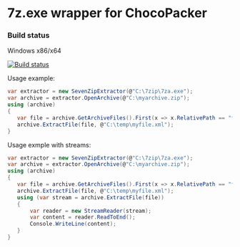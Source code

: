 # 7z.exe wrapper for ChocoPacker

### Build status
Windows x86/x64

[![Build status](https://ci.appveyor.com/api/projects/status/vheo9e6l200d47yc?svg=true)](https://ci.appveyor.com/project/nitridan/nodetocoreclr-iueo1)

Usage example:

```csharp
var extractor = new SevenZipExtractor(@"C:\7zip\7za.exe");           
var archive = extractor.OpenArchive(@"C:\myarchive.zip");
using (archive)
{
   var file = archive.GetArchiveFiles().First(x => x.RelativePath == "file1.xml");
   archive.ExtractFile(file, @"C:\temp\myfile.xml"); 
}
```

Usage exmple with streams:

```csharp
var extractor = new SevenZipExtractor(@"C:\7zip\7za.exe");           
var archive = extractor.OpenArchive(@"C:\myarchive.zip");
using (archive)
{
   var file = archive.GetArchiveFiles().First(x => x.RelativePath == "file1.xml");
   archive.ExtractFile(file, @"C:\temp\myfile.xml");
   using (var stream = archive.ExtractFile(file))
   {
       var reader = new StreamReader(stream);
       var content = reader.ReadToEnd();
       Console.WriteLine(content);
   }
}
```